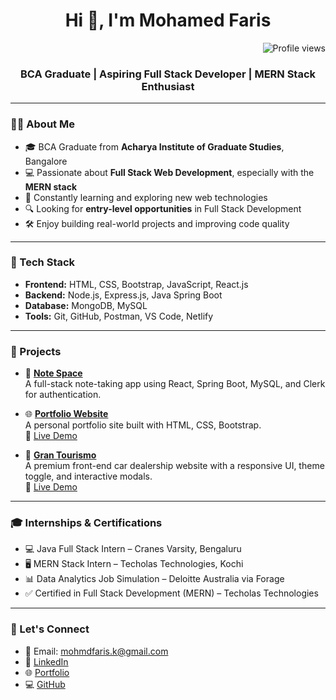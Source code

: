 <h1 align="center">Hi 👋, I'm Mohamed Faris</h1>

<p align="right">
  <img src="https://visitor-badge.laobi.icu/badge?page_id=mohamed-faris77.mohamed-faris77" alt="Profile views" />
</p>

<h3 align="center">BCA Graduate | Aspiring Full Stack Developer | MERN Stack Enthusiast</h3>

---

### 👨‍💻 About Me

- 🎓 BCA Graduate from **Acharya Institute of Graduate Studies**, Bangalore  
- 💻 Passionate about **Full Stack Web Development**, especially with the **MERN stack**  
- 🧠 Constantly learning and exploring new web technologies  
- 🔍 Looking for **entry-level opportunities** in Full Stack Development  
- 🛠️ Enjoy building real-world projects and improving code quality

---

### 🚀 Tech Stack

- **Frontend:** HTML, CSS, Bootstrap, JavaScript, React.js  
- **Backend:** Node.js, Express.js, Java Spring Boot  
- **Database:** MongoDB, MySQL  
- **Tools:** Git, GitHub, Postman, VS Code, Netlify

---

### 📂 Projects

- 💬 **[Note Space](https://github.com/mohamed-faris77/NoteSpace)**  
  A full-stack note-taking app using React, Spring Boot, MySQL, and Clerk for authentication.

- 🌐 **[Portfolio Website](https://github.com/mohamed-faris77/Portfolio)**  
  A personal portfolio site built with HTML, CSS, Bootstrap.  
  🔗 [Live Demo](https://porfoliofaris.netlify.app/)

- 🚗 **[Gran Tourismo](https://github.com/mohamed-faris77/Gran-Tourismo)**  
  A premium front-end car dealership website with a responsive UI, theme toggle, and interactive modals.  
  🔗 [Live Demo](https://grantourismo.netlify.app/)


---

### 🎓 Internships & Certifications

- 💻 Java Full Stack Intern – Cranes Varsity, Bengaluru  
- 🖥️ MERN Stack Intern – Techolas Technologies, Kochi  
- 📊 Data Analytics Job Simulation – Deloitte Australia via Forage  
- ✅ Certified in Full Stack Development (MERN) – Techolas Technologies

---

### 🤝 Let's Connect

- 📧 Email: [mohmdfaris.k@gmail.com](mailto:mohmdfaris.k@gmail.com)  
- 💼 [LinkedIn](https://www.linkedin.com/in/mohmd-faris)  
- 🌐 [Portfolio](https://porfoliofaris.netlify.app/)  
- 💻 [GitHub](https://github.com/mohamed-faris77)

